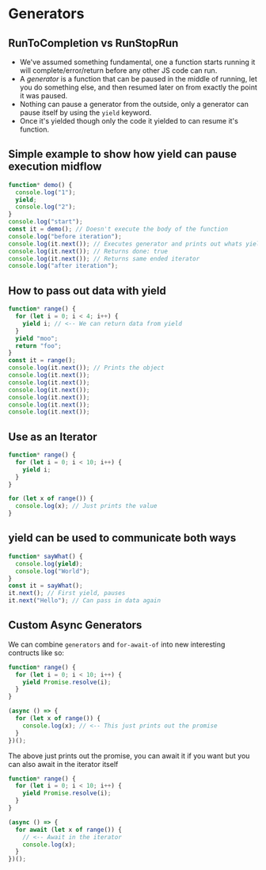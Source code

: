 # Generators

## RunToCompletion vs RunStopRun

* We've assumed something fundamental, one a function starts running it will complete/error/return before any other JS code can run.
* A _generator_ is a function that can be paused in the middle of running, let you do something else, and then resumed later on from exactly the point it was paused.
* Nothing can pause a generator from the outside, only a generator can pause itself by using the `yield` keyword.
* Once it's yielded though only the code it yielded to can resume it's function.

## Simple example to show how yield can pause execution midflow

```js
function* demo() {
  console.log("1");
  yield;
  console.log("2");
}
console.log("start");
const it = demo(); // Doesn't execute the body of the function
console.log("before iteration");
console.log(it.next()); // Executes generator and prints out whats yielded
console.log(it.next()); // Returns done: true
console.log(it.next()); // Returns same ended iterator
console.log("after iteration");
```

## How to pass out data with yield

```js
function* range() {
  for (let i = 0; i < 4; i++) {
    yield i; // <-- We can return data from yield
  }
  yield "moo";
  return "foo";
}
const it = range();
console.log(it.next()); // Prints the object
console.log(it.next());
console.log(it.next());
console.log(it.next());
console.log(it.next());
console.log(it.next());
console.log(it.next());
```

## Use as an Iterator

```js
function* range() {
  for (let i = 0; i < 10; i++) {
    yield i;
  }
}

for (let x of range()) {
  console.log(x); // Just prints the value
}
```

## yield can be used to communicate both ways

```js
function* sayWhat() {
  console.log(yield);
  console.log("World");
}
const it = sayWhat();
it.next(); // First yield, pauses
it.next("Hello"); // Can pass in data again
```

## Custom Async Generators

We can combine `generators` and `for-await-of` into new interesting contructs like so:

```js
function* range() {
  for (let i = 0; i < 10; i++) {
    yield Promise.resolve(i);
  }
}

(async () => {
  for (let x of range()) {
    console.log(x); // <-- This just prints out the promise
  }
})();
```

The above just prints out the promise, you can await it if you want but you can also await in the iterator itself

```js
function* range() {
  for (let i = 0; i < 10; i++) {
    yield Promise.resolve(i);
  }
}

(async () => {
  for await (let x of range()) {
    // <-- Await in the iterator
    console.log(x);
  }
})();
```

<!-- 🤔🤔🤔🤔🤔 QUIZ 1 🤔🤔🤔🤔🤔 -->
